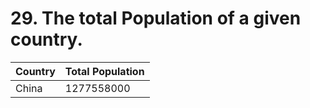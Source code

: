 # 29. The total Population of a given country.

| Country | Total Population |
| --- | --- |
| China | 1277558000 |
